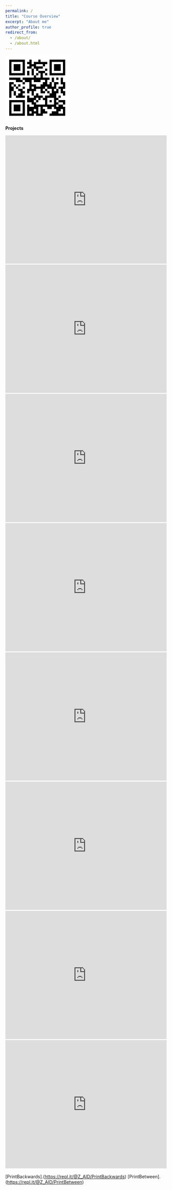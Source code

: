 ```yaml
---
permalink: /
title: "Course Overview"
excerpt: "About me"
author_profile: true
redirect_from: 
  - /about/
  - /about.html
---
```


![Schenk QR Code](/images/zaidQR.png)

<b> Projects </b>
<iframe height="400px" width="100%" src="https://repl.it/@LiamKeaggy/chooseYourOwnAdventure?lite=true" scrolling="no" frameborder="no" allowtransparency="true" allowfullscreen="true" sandbox="allow-forms allow-pointer-lock allow-popups allow-same-origin allow-scripts allow-modals"></iframe>
<iframe height="400px" width="100%" src="https://repl.it/@Z_AID/TrimNewDeclaration?lite=true" scrolling="no" frameborder="no" allowtransparency="true" allowfullscreen="true" sandbox="allow-forms allow-pointer-lock allow-popups allow-same-origin allow-scripts allow-modals"></iframe>
<iframe height="400px" width="100%" src="https://repl.it/@Z_AID/SpectacularBeigeCharacterset?lite=true" scrolling="no" frameborder="no" allowtransparency="true" allowfullscreen="true" sandbox="allow-forms allow-pointer-lock allow-popups allow-same-origin allow-scripts allow-modals"></iframe>
<iframe height="400px" width="100%" src="https://repl.it/@ImTheClay/twentyQuestions?lite=true" scrolling="no" frameborder="no" allowtransparency="true" allowfullscreen="true" sandbox="allow-forms allow-pointer-lock allow-popups allow-same-origin allow-scripts allow-modals"></iframe>
<iframe height="400px" width="100%" src="https://repl.it/@Z_AID/largest-four?lite=true" scrolling="no" frameborder="no" allowtransparency="true" allowfullscreen="true" sandbox="allow-forms allow-pointer-lock allow-popups allow-same-origin allow-scripts allow-modals"></iframe>
<iframe height="400px" width="100%" src="https://repl.it/@Z_AID/Cookie?lite=true" scrolling="no" frameborder="no" allowtransparency="true" allowfullscreen="true" sandbox="allow-forms allow-pointer-lock allow-popups allow-same-origin allow-scripts allow-modals">
  <iframe height="400px" width="100%" src="https://repl.it/@Z_AID/Guessing-Game?lite=true" scrolling="no" frameborder="no" allowtransparency="true" allowfullscreen="true" sandbox="allow-forms allow-pointer-lock allow-popups allow-same-origin allow-scripts allow-modals"></iframe>
  <iframe height="400px" width="100%" src="https://repl.it/@Z_AID/Average?lite=true" scrolling="no" frameborder="no" allowtransparency="true" allowfullscreen="true" sandbox="allow-forms allow-pointer-lock allow-popups allow-same-origin allow-scripts allow-modals"></iframe>
  <iframe height="400px" width="100%" src="https://repl.it/@Z_AID/ABCEDARIAN-TEST?lite=true" scrolling="no" frameborder="no" allowtransparency="true" allowfullscreen="true" sandbox="allow-forms allow-pointer-lock allow-popups allow-same-origin allow-scripts allow-modals"></iframe>
  
  [PrintBackwards].(https://repl.it/@Z_AID/PrintBackwards)
[PrintBetween].(https://repl.it/@Z_AID/PrintBetween)

